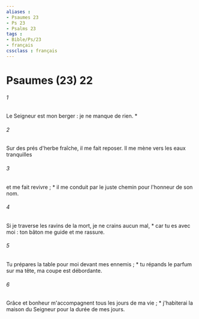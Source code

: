 ```yaml
---
aliases : 
- Psaumes 23
- Ps 23
- Psalms 23
tags : 
- Bible/Ps/23
- français
cssclass : français
---
```


# Psaumes (23) 22

###### 1
Le Seigneur est mon berger : je ne manque de rien. *
###### 2
Sur des prés d'herbe fraîche, il me fait reposer. Il me mène vers les eaux tranquilles
###### 3
et me fait revivre ; * il me conduit par le juste chemin pour l'honneur de son nom.
###### 4
Si je traverse les ravins de la mort, je ne crains aucun mal, * car tu es avec moi : ton bâton me guide et me rassure.
###### 5
Tu prépares la table pour moi devant mes ennemis ; * tu répands le parfum sur ma tête, ma coupe est débordante.
###### 6
Grâce et bonheur m'accompagnent tous les jours de ma vie ; * j'habiterai la maison du Seigneur pour la durée de mes jours.
